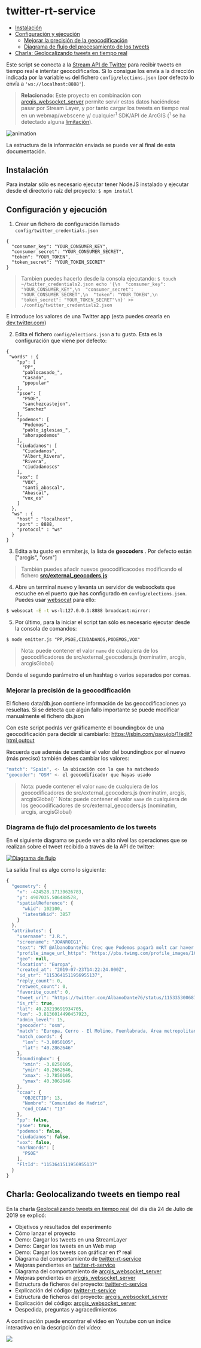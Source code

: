 # twitter-rt-service

<!-- START doctoc generated TOC please keep comment here to allow auto update -->
<!-- DON'T EDIT THIS SECTION, INSTEAD RE-RUN doctoc TO UPDATE -->


- [Instalación](#instalaci%C3%B3n)
- [Configuración y ejecución](#configuraci%C3%B3n-y-ejecuci%C3%B3n)
  - [Mejorar la precisión de la geocodificación](#mejorar-la-precisi%C3%B3n-de-la-geocodificaci%C3%B3n)
  - [Diagrama de flujo del procesamiento de los tweets](#diagrama-de-flujo-del-procesamiento-de-los-tweets)
- [Charla: Geolocalizando tweets en tiempo real](#charla-geolocalizando-tweets-en-tiempo-real)

<!-- END doctoc generated TOC please keep comment here to allow auto update -->

Este script se conecta a la [Stream API de Twitter](https://developer.twitter.com/en/docs) para recibir tweets en tiempo real e intentar geocodificarlos. Si lo consigue los envía a la dirección indicada por la variable `ws` del fichero `config/elections.json` (por defecto lo envía a `'ws://localhost:8888'`).

> **Relacionado**: Este proyecto en combinación con [arcgis_websocket_server](https://github.com/esri-es/arcgis_websocket_server) permite servir estos datos haciéndose pasar por Stream Layer, y por tanto cargar los tweets en tiempo real en un webmap/webscene y/ cualquier<sup>1</sup> SDK/API de ArcGIS (<sup>1</sup> se ha detectado alguna [limitación](https://github.com/hhkaos/arcgis_websocket_server#known-issues)).

![animation](./img/console-animation.gif)

La estructura de la información enviada se puede ver al final de esta documentación.

## Instalación

Para instalar sólo es necesario ejecutar tener NodeJS instalado y ejecutar desde el directorio raíz del proyecto: `$ npm install`

## Configuración y ejecución

1. Crear un fichero de configuración llamado `config/twitter_credentials.json`
```
{
  "consumer_key": "YOUR_CONSUMER_KEY",
  "consumer_secret": "YOUR_CONSUMER_SECRET",
  "token": "YOUR_TOKEN",
  "token_secret": "YOUR_TOKEN_SECRET"
}
```

> Tambien puedes hacerlo desde la consola ejecutando: `$ touch ~/twitter_credentials2.json
echo '{\n  "consumer_key": "YOUR_CONSUMER_KEY",\n  "consumer_secret": "YOUR_CONSUMER_SECRET",\n  "token": "YOUR_TOKEN",\n  "token_secret": "YOUR_TOKEN_SECRET"\n}' >> ./config/twitter_credentials2.json`

E introduce los valores de una Twitter app (esta puedes crearla en [dev.twitter.com](https://developer.twitter.com/en/apps))

2. Edita el fichero `config/elections.json` a tu gusto. Esta es la configuración que viene por defecto:

```
{
 "words" : {
    "pp": [
      "PP",
      "pablocasado_",
      "Casado",
      "ppopular"
    ],
    "psoe": [
      "PSOE",
      "sanchezcastejon",
      "Sanchez"
    ],
    "podemos": [
      "Podemos",
      "pablo_iglesias_",
      "ahorapodemos"
    ],
    "ciudadanos": [
      "Ciudadanos",
      "Albert_Rivera",
      "Rivera",
      "ciudadanoscs"
    ],
    "vox": [
      "VOX",
      "santi_abascal",
      "Abascal",
      "vox_es"
    ]
  },
  "ws" : {
    "host" : "localhost",
    "port" : 8888,
    "protocol" : "ws"
  }
}
```

3. Edita a tu gusto en emmiter.js, la lista de **geocoders** . Por defecto están ["arcgis", "osm"]

> También puedes añadir nuevos geocodificacodes modificando el fichero **[src/external_geocoders.js](./src/external_geocoders.js)**:

4. Abre un terminal nuevo y levanta un servidor de websockets que escuche en el puerto que has configurado en `config/elections.json`. Puedes usar [websocat](https://github.com/vi/websocat) para ello:

```bash
$ websocat -E -t ws-l:127.0.0.1:8888 broadcast:mirror:
```

5. Por último, para la iniciar el script tan sólo es necesario ejecutar desde la consola de comandos:

`$ node emitter.js "PP,PSOE,CIUDADANOS,PODEMOS,VOX"`

> Nota: <geocoder> puede contener el valor `name` de cualquiera de los geocodificadores de src/external_geocoders.js (nominatim, arcgis, arcgisGlobal)

Donde el segundo parámetro el un hashtag o varios separados por comas.

### Mejorar la precisión de la geocodificación

El fichero data/db.json contiene información de las geocodificaciones ya resueltas. Si se detecta que algún fallo importante se puede modificar manualmente el fichero db.json

Con este script podrás ver gráficamente el boundingbox de una geocodificación para decidir si cambiarlo:
https://jsbin.com/qaxujob/1/edit?html,output

Recuerda que además de cambiar el valor del boundingbox por el nuevo (más preciso) también debes cambiar los valores:

```js
"match": "Spain", <- la ubicación con la que ha matcheado
"geocoder": "OSM" <- el geocodificador que hayas usado
```

> Nota: <geocoder> puede contener el valor `name` de cualquiera de los geocodificadores de src/external_geocoders.js (nominatim, arcgis, arcgisGlobal)``
> Nota: <geocoder> puede contener el valor `name` de cualquiera de los geocodificadores de src/external_geocoders.js (nominatim, arcgis, arcgisGlobal)

### Diagrama de flujo del procesamiento de los tweets

En el siguiente diagrama se puede ver a alto nivel las operaciones que se realizan sobre el tweet recibido a través de la API de twitter:

[![Diagrama de flujo](https://docs.google.com/drawings/d/e/2PACX-1vTm4RvhbdJol9tKFsEqBtbiFIsOjj575oXfr_6HggoEagFm9v_fg7rCgCxTfJ-Nus9xNn2GnEBOuQoz/pub?w=1827&amp;h=1192)](https://docs.google.com/drawings/d/1Ikdc49YkkhfPYaFTdr-quEHEP61rnx_duuDppsEfjZU/edit?usp=sharing)

La salida final es algo como lo siguiente:

```js
{
  "geometry": {
    "x": -424528.17139626783,
    "y": 4907035.506488578,
    "spatialReference": {
      "wkid": 102100,
      "latestWkid": 3857
    }
  },
  "attributes": {
    "username": "J.R.",
    "screename": "JOANROIG1",
    "text": "RT @AlbanoDante76: Crec que Podemos pagarà molt car haver comprat que el PSOE era \"de izquierdas\". Segueix sent un partit neoliberal, monàr…",
    "profile_image_url_https": "https://pbs.twimg.com/profile_images/1617475574/imagesCA49VD2Z_normal.jpg",
    "geo": null,
    "location": "Europa",
    "created_at": "2019-07-23T14:22:24.000Z",
    "id_str": "1153641511956955137",
    "reply_count": 0,
    "retweet_count": 0,
    "favorite_count": 0,
    "tweet_url": "https://twitter.com/AlbanoDante76/status/1153353006873763840",
    "is_rt": true,
    "lat": 40.28219691934705,
    "lon": -3.8136014490457923,
    "admin_level": 15,
    "geocoder": "osm",
    "match": "Europa, Cerro - El Molino, Fuenlabrada, Área metropolitana de Madrid y Corredor del Henares, Comunidad de Madrid, 28943, España",
    "match_coords": {
      "lon": "-3.8050105",
      "lat": "40.2862646"
    },
    "boundingbox": {
      "xmin": -3.8250105,
      "ymin": 40.2662646,
      "xmax": -3.7850105,
      "ymax": 40.3062646
    },
    "ccaa": {
      "OBJECTID": 13,
      "Nombre": "Comunidad de Madrid",
      "cod_CCAA": "13"
    },
    "pp": false,
    "psoe": true,
    "podemos": false,
    "ciudadanos": false,
    "vox": false,
    "markWords": [
      "PSOE"
    ],
    "FltId": "1153641511956955137"
  }
}
```

## Charla: Geolocalizando tweets en tiempo real

En la charla [Geolocalizando tweets en tiempo real](http://slides.com/hhkaos/geolocalizando-tweets#/) del día día 24 de Julio de 2019 se explicó:

* Objetivos y resultados del experimento
* Cómo lanzar el proyecto
* Demo: Cargar los tweets en una StreamLayer
* Demo: Cargar los tweets en un Web map
* Demo: Cargar los tweets con gráficar en tº real
* Diagrama del comportamiento de [twitter-rt-service](https://github.com/esri-es/twitter-rt-service)
* Mejoras pendientes en [twitter-rt-service](https://github.com/esri-es/twitter-rt-service)
* Diagrama del comportamiento de [arcgis_websocket_server](https://github.com/esri-es/arcgis_websocket_server)
* Mejoras pendientes en [arcgis_websocket_server](https://github.com/esri-es/arcgis_websocket_server)
* Estructura de ficheros del proyecto: [twitter-rt-service](https://github.com/esri-es/twitter-rt-service)
* Explicación del código: [twitter-rt-service](https://github.com/esri-es/twitter-rt-service)
* Estructura de ficheros del proyecto: [arcgis_websocket_server](https://github.com/esri-es/arcgis_websocket_server)
* Explicación del código: [arcgis_websocket_server](https://github.com/esri-es/arcgis_websocket_server)
* Despedida, preguntas y agracedimientos

A continuación puede encontrar el vídeo en Youtube con un índice interactivo en la descripción del vídeo:

[![](http://i3.ytimg.com/vi/PeTzi-ficFo/hqdefault.jpg)](https://www.youtube.com/watch?v=PeTzi-ficFo)
